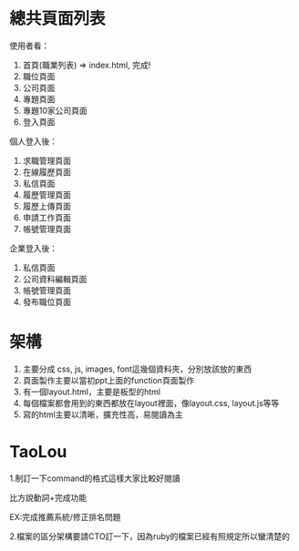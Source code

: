 總共頁面列表
============
使用者看：

1. 首頁(職業列表) => index.html, 完成!
2. 職位頁面
3. 公司頁面
4. 專題頁面
5. 專題10家公司頁面
6. 登入頁面

個人登入後：

1. 求職管理頁面
2. 在線履歷頁面
3. 私信頁面
4. 履歷管理頁面
5. 履歷上傳頁面
6. 申請工作頁面
7. 帳號管理頁面

企業登入後：

1. 私信頁面
2. 公司資料編輯頁面
3. 帳號管理頁面
4. 發布職位頁面

架構
======
1. 主要分成 css, js, images, font這幾個資料夾，分別放該放的東西
2. 頁面製作主要以當初ppt上面的function頁面製作
3. 有一個layout.html，主要是板型的html
4. 每個檔案都會用到的東西都放在layout裡面，像layout.css, layout.js等等
5. 寫的html主要以清晰，擴充性高，易閱讀為主

TaoLou
=========
1.制訂一下command的格式這樣大家比較好閱讀

比方說動詞+完成功能

EX:完成推薦系統/修正排名問題

2.檔案的區分架構要請CTO訂一下，因為ruby的檔案已經有照規定所以蠻清楚的